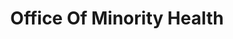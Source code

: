 ---
# This topic lives at
# https://digital.gov/topics/office-of-minority-health

slug: "office-of-minority-health"

# Topic Title
title: "Office Of Minority Health"

# description — keep it short and clear
summary: ""


# Weight
weight: 1

# For more information on managing topics,
# see https://github.com/GSA/digitalgov.gov/wiki
---
